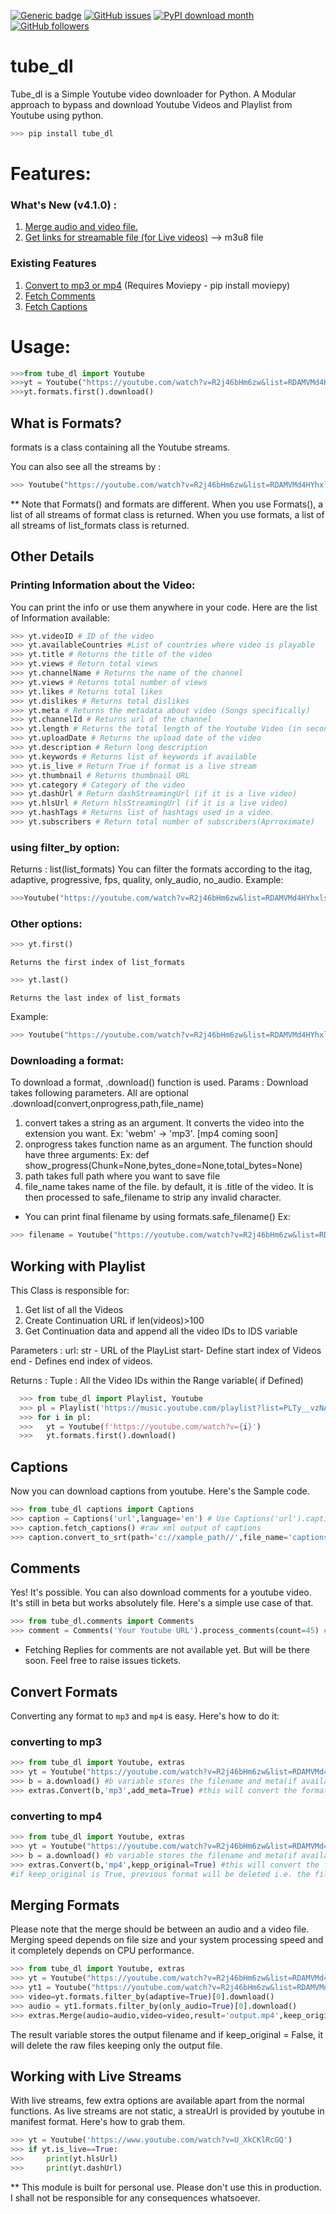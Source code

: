 [![Generic badge](https://img.shields.io/badge/Made%20with-Python-<COLOR>.svg)](https://python.org)
[![GitHub issues](https://img.shields.io/github/issues/shekharchander/tube_dl?color=red)](https://github.com/shekharchander/tube_dl/issues)
[![PyPI download month](https://img.shields.io/pypi/dm/tube-dl?color=blue)](https://pypi.org/project/tube_dl)
[![GitHub followers](https://img.shields.io/github/followers/shekharchander?label=Follow&style=social)](https://github.com/shekharchander)


# tube_dl

Tube_dl is a Simple Youtube video downloader for Python.
A Modular approach to bypass and download Youtube Videos and Playlist from Youtube using python.

  ```python 
  >>> pip install tube_dl
  ```

# Features:
### What's New (v4.1.0) :
   1. [Merge audio and video file.](#merging-formats)
   2. [Get links for streamable file (for Live videos)](#live) --> m3u8 file
### Existing Features
1. [Convert to mp3 or mp4](#convert) (Requires Moviepy - pip install moviepy)
2. [Fetch Comments](#comments)
3. [Fetch Captions](#captions)


# Usage:

```python
>>>from tube_dl import Youtube
>>>yt = Youtube("https://youtube.com/watch?v=R2j46bHm6zw&list=RDAMVMd4HYhxlsj5k")
>>>yt.formats.first().download()
```
## What is Formats?

formats is a class containing all the Youtube streams.

You can also see all the streams by : 

```python
>>> Youtube("https://youtube.com/watch?v=R2j46bHm6zw&list=RDAMVMd4HYhxlsj5k").Formats()
```
** Note that Formats() and formats are different.
When you use Formats(), a list of all streams of format class is returned.
When you use formats, a list of all streams of list_formats class is returned.

## Other Details
### Printing Information about the Video:

You can print the info or use them anywhere in your code. Here are the list of Information available:
  
   ```python
  >>> yt.videoID # ID of the video
  >>> yt.availableCountries #List of countries where video is playable
  >>> yt.title # Returns the title of the video
  >>> yt.views # Return total views
  >>> yt.channelName # Returns the name of the channel
  >>> yt.views # Returns total number of views
  >>> yt.likes # Returns total likes
  >>> yt.dislikes # Returns total dislikes
  >>> yt.meta # Returns the metadata about video (Songs specifically) 
  >>> yt.channelId # Returns url of the channel
  >>> yt.length # Returns the total length of the Youtube Video (in seconds)
  >>> yt.uploadDate # Returns the upload date of the video
  >>> yt.description # Return long description
  >>> yt.keywords # Returns list of keywords if available
  >>> yt.is_live # Return True if format is a live stream
  >>> yt.thumbnail # Returns thumbnail URL
  >>> yt.category # Category of the video
  >>> yt.dashUrl # Return dashStreamingUrl (if it is a live video)
  >>> yt.hlsUrl # Return hlsStreamingUrl (if it is a live video) 
  >>> yt.hashTags # Returns list of hashtags used in a video.
  >>> yt.subscribers # Return total number of subscribers(Aprroximate)
  ```

### using filter_by option:
  Returns : list(list_formats)
  You can filter the formats according to the itag, adaptive, progressive, fps, quality, only_audio, no_audio.
  Example:
  ```python
  >>>Youtube("https://youtube.com/watch?v=R2j46bHm6zw&list=RDAMVMd4HYhxlsj5k").formats.filter_by(only_audio=True)
  ```
  
### Other options:
  ```python
  >>> yt.first()
  ```
    Returns the first index of list_formats
  ```python
  >>> yt.last()
  ```
    Returns the last index of list_formats
    
   Example:
  ```python
  >>> Youtube("https://youtube.com/watch?v=R2j46bHm6zw&list=RDAMVMd4HYhxlsj5k").formats.filter_by(only_audio=True).first()
  ```

  
### Downloading a format:

To download a format, .download() function is used. 
Params :
  Download takes following parameters. All are optional
  .download(convert,onprogress,path,file_name)
  1. convert takes a string as an argument. It converts the video into the extension you want. Ex: 'webm' -> 'mp3'. [mp4 coming soon]   
  2. onprogress takes function name as an argument. The function should have three arguments: Ex: def show_progress(Chunk=None,bytes_done=None,total_bytes=None)
  3. path takes full path where you want to save file
  4. file_name takes name of the file. by default, it is .title of the video. It is then processed to safe_filename to strip any invalid character.
  
 * You can print final filename by using formats.safe_filename() 
 Ex: 
 ```python
 >>> filename = Youtube("https://youtube.com/watch?v=R2j46bHm6zw&list=RDAMVMd4HYhxlsj5k").formats.safe_filename()
  ```
 
## Working with Playlist 


This Class is responsible for:
  1. Get list of all the Videos
  2. Create Continuation URL if len(videos)>100
  3. Get Continuation data and append all the video IDs to IDS variable
        
  Parameters : 
      url: str - URL of the PlayList
      start- Define start index of Videos
      end - Defines end index of videos.
      
  Returns :
      Tuple : All the Video IDs within the Range variable( if Defined)
```python
  >>> from tube_dl import Playlist, Youtube
  >>> pl = Playlist('https://music.youtube.com/playlist?list=PLTy__vzNAW6C6sqmp6ddhsuaLsodKDEt_').videos
  >>> for i in pl:
  >>>   yt = Youtube(f'https://youtube.com/watch?v={i}')
  >>>   yt.formats.first().download()
  ```

## <a name="caption">Captions</a>

Now you can download captions from youtube.
Here's the Sample code.

```python
>>> from tube_dl captions import Captions
>>> caption = Captions('url',language='en') # Use Captions('url').caption_details to get list of languages
>>> caption.fetch_captions() #raw xml output of captions
>>> caption.convert_to_srt(path='c://xample_path//',file_name='captions.srt') # Default filename is youtube id and default path is os.getcwd()
```

## <a name="comments">Comments</a>

Yes! It's possible. You can also download comments for a youtube video. It's still in beta but works absolutely file. Here's a simple use case of that.
```python
>>> from tube_dl.comments import Comments
>>> comment = Comments('Your Youtube URL').process_comments(count=45) # Don't define count variable to get all the comments.

```
* Fetching Replies for comments are not available yet. But will be there soon. Feel free to raise issues tickets.

## <a name="convert">Convert Formats</a>

Converting any format to `mp3` and `mp4` is easy. Here's how to do it:

### converting to mp3
```python
>>> from tube_dl import Youtube, extras
>>> yt = Youtube("https://youtube.com/watch?v=R2j46bHm6zw&list=RDAMVMd4HYhxlsj5k").formats.filter_by(only_audio=True)[0]
>>> b = a.download() #b variable stores the filename and meta(if available) as object of Output class.
>>> extras.Convert(b,'mp3',add_meta=True) #this will convert the format to mp3 and add meta if var add_meta is True
```
### converting to mp4

```python
>>> from tube_dl import Youtube, extras
>>> yt = Youtube("https://youtube.com/watch?v=R2j46bHm6zw&list=RDAMVMd4HYhxlsj5k").formats.filter_by(only_audio=True)[0]
>>> b = a.download() #b variable stores the filename and meta(if available) as object of Output class.
>>> extras.Convert(b,'mp4',kepp_original=True) #this will convert the format to mp4 and add_meta is not available for mp4 files.
#if keep_original is True, previous format will be deleted i.e. the file downloaded
```

## <a name="merging-formats">Merging Formats</a>
Please note that the merge should be between an audio and a video file. Merging speed depends on file size and your system processing speed and it completely depends on CPU performance.
```python
>>> from tube_dl import Youtube, extras
>>> yt = Youtube("https://youtube.com/watch?v=R2j46bHm6zw&list=RDAMVMd4HYhxlsj5k")
>>> yt1 = Youtube("https://youtube.com/watch?v=R2j46bHm6zw&list=RDAMVMd4HYhxlsj5k")
>>> video=yt.formats.filter_by(adaptive=True)[0].download()
>>> audio = yt1.formats.filter_by(only_audio=True)[0].download()
>>> extras.Merge(audio=audio,video=video,result='output.mp4',keep_original=False) 

```
The result variable stores the output filename and if keep_original = False, it will delete the raw files keeping only the output file.

## <a name="live">Working with Live Streams</a>

With live streams, few extra options are available apart from the normal functions.
As live streams are not static, a streaUrl is provided by youtube in manifest format. Here's how to grab them.

```python
>>> yt = Youtube('https://www.youtube.com/watch?v=U_XkCKlRcGQ')
>>> if yt.is_live==True:
>>> 	print(yt.hlsUrl)
>>> 	print(yt.dashUrl)
```

** This module is built for personal use. Please don't use this in production. I shall not be responsible for any consequences whatsoever.
